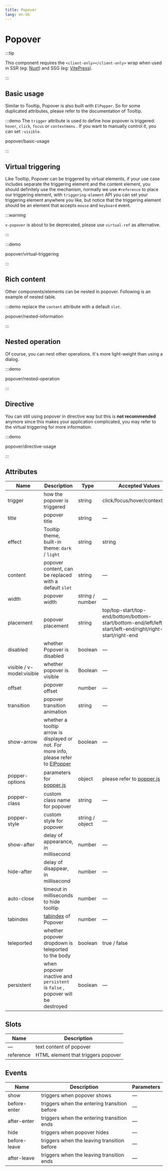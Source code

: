 ```yaml
---
title: Popover
lang: en-US
---
```


# Popover

:::tip

This component requires the `<client-only></client-only>` wrap when used in SSR (eg: [Nuxt](https://nuxt.com/v3)) and SSG (eg: [VitePress](https://vitepress.vuejs.org/)).

:::

## Basic usage

Similar to Tooltip, Popover is also built with `ElPopper`. So for some duplicated attributes, please refer to the documentation of Tooltip.

:::demo The `trigger` attribute is used to define how popover is triggered: `hover`, `click`, `focus` or `contextmenu` . If you want to manually control it, you can set `:visible`.

popover/basic-usage

:::

## Virtual triggering

Like Tooltip, Popover can be triggered by virtual elements, if your use case includes separate the triggering element and the content element, you should definitely use the mechanism, normally we use `#reference` to place our triggering element, with `triggering-element` API you can set your triggering element anywhere you like, but notice that the triggering element should be an element that accepts `mouse` and `keyboard` event.

:::warning

`v-popover` is about to be deprecated, please use `virtual-ref` as alternative.

:::

:::demo

popover/virtual-triggering

:::

## Rich content

Other components/elements can be nested in popover. Following is an example of nested table.

:::demo replace the `content` attribute with a default `slot`.

popover/nested-information

:::

## Nested operation

Of course, you can nest other operations. It's more light-weight than using a dialog.

:::demo

popover/nested-operation

:::

## Directive

You can still using popover in directive way but this is **not recommended** anymore since this makes your application
complicated, you may refer to the virtual triggering for more information.

:::demo

popover/directive-usage

:::

## Attributes

| Name                      | Description                                                                                                                                                              | Type            | Accepted Values                                                                                           | Default                                                                    |
| ------------------------- | ------------------------------------------------------------------------------------------------------------------------------------------------------------------------ | --------------- | --------------------------------------------------------------------------------------------------------- | -------------------------------------------------------------------------- |
| trigger                   | how the popover is triggered                                                                                                                                             | string          | click/focus/hover/contextmenu                                                                             | hover                                                                      |
| title                     | popover title                                                                                                                                                            | string          | —                                                                                                         | —                                                                          |
| effect                    | Tooltip theme, built-in theme: `dark` / `light`                                                                                                                          | string          | string                                                                                                    | light                                                                      |
| content                   | popover content, can be replaced with a default `slot`                                                                                                                   | string          | —                                                                                                         | —                                                                          |
| width                     | popover width                                                                                                                                                            | string / number | —                                                                                                         | Min width 150px                                                            |
| placement                 | popover placement                                                                                                                                                        | string          | top/top-start/top-end/bottom/bottom-start/bottom-end/left/left-start/left-end/right/right-start/right-end | bottom                                                                     |
| disabled                  | whether Popover is disabled                                                                                                                                              | boolean         | —                                                                                                         | false                                                                      |
| visible / v-model:visible | whether popover is visible                                                                                                                                               | Boolean         | —                                                                                                         | false                                                                      |
| offset                    | popover offset                                                                                                                                                           | number          | —                                                                                                         | 0                                                                          |
| transition                | popover transition animation                                                                                                                                             | string          | —                                                                                                         | el-fade-in-linear                                                          |
| show-arrow                | whether a tooltip arrow is displayed or not. For more info, please refer to [ElPopper](https://github.com/setaria-components/setaria-components/tree/dev/packages/components/popper) | boolean         | —                                                                                                         | true                                                                       |
| popper-options            | parameters for [popper.js](https://popper.js.org/docs/v2/)                                                                                                               | object          | please refer to [popper.js](https://popper.js.org/docs/v2/)                                               | `{modifiers: [{name: 'computeStyles',options: {gpuAcceleration: false}}]}` |
| popper-class              | custom class name for popover                                                                                                                                            | string          | —                                                                                                         | —                                                                          |
| popper-style              | custom style for popover                                                                                                                                                 | string / object | —                                                                                                         | —                                                                          |
| show-after                | delay of appearance, in millisecond                                                                                                                                      | number          | —                                                                                                         | 0                                                                          |
| hide-after                | delay of disappear, in millisecond                                                                                                                                       | number          | —                                                                                                         | 200                                                                        |
| auto-close                | timeout in milliseconds to hide tooltip                                                                                                                                  | number          | —                                                                                                         | 0                                                                          |
| tabindex                  | [tabindex](https://developer.mozilla.org/en-US/docs/Web/HTML/Global_attributes/tabindex) of Popover                                                                      | number          | —                                                                                                         | —                                                                          |
| teleported                | whether popover dropdown is teleported to the body                                                                                                                       | boolean         | true / false                                                                                              | true                                                                       |
| persistent                | when popover inactive and `persistent` is `false` , popover will be destroyed                                                                                            | boolean         | —                                                                                                         | true                                                                       |

## Slots

| Name      | Description                        |
| --------- | ---------------------------------- |
| —         | text content of popover            |
| reference | HTML element that triggers popover |

## Events

| Name         | Description                                  | Parameters |
| ------------ | -------------------------------------------- | ---------- |
| show         | triggers when popover shows                  | —          |
| before-enter | triggers when the entering transition before | —          |
| after-enter  | triggers when the entering transition ends   | —          |
| hide         | triggers when popover hides                  | —          |
| before-leave | triggers when the leaving transition before  | —          |
| after-leave  | triggers when the leaving transition ends    | —          |
